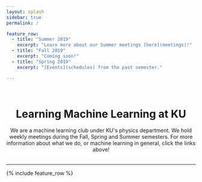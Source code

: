 ```yaml
---
layout: splash
sidebar: true
permalink: /

feature_row:
  - title: "Summer 2019"
    excerpt: "Learn more about our Summer meetings [here](meetings)!"
  - title: "Fall 2019"
    excerpt: "Coming soon!"
  - title: "Spring 2019"
    excerpt: "[Events](schedules) from the past semester."

---
```

<br>
<center>
	<h1>Learning Machine Learning at KU</h1>
	We are a machine learning club under KU's physics department. We hold weekly meetings during the Fall, Spring and Summer semesters. For more information about what we do, or machine learning in general, click the links above!
</center>

<br>

---
{% include feature_row %}